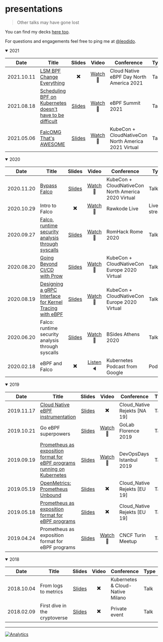 # presentations

> Other talks may have gone lost

You can find my decks [here too](https://speakerdeck.com/leodido).

For questions and engagements feel free to ping me at [@leodido](https://twitter.com/leodido).

<details open><summary>2021</summary>
<p>

| Date       | Title                                                                                                 |                                            Slides                                            |                    Video                    | Conference                                          | Type |
| ---------- | ----------------------------------------------------------------------------------------------------- | :------------------------------------------------------------------------------------------: | :-----------------------------------------: | --------------------------------------------------- | ---- |
| 2021.10.11 | [LSM BPF Change Everything](https://sched.co/mFTQ) | :heavy_multiplication_x: | [Watch](https://youtu.be/l8jZ-8uLdVU?t=395) :vhs: | Cloud Native eBPF Day North America 2021 | Talk |
| 2021.08.18 | [Scheduling BPF on Kubernetes doesn't have to be difficult](https://ebpf.io/summit-2021/#information) | [Slides](https://speakerdeck.com/leodido/scheduling-ebpf-on-k8s-doesnt-have-to-be-difficult) | [Watch](https://youtu.be/zXRhWRK1UjQ) :vhs: | eBPF Summit 2021                                    | Talk |
| 2021.05.06 | [FalcOMG That's AWESOME](https://sched.co/iE69)                                                       |               [Slides](https://speakerdeck.com/leodido/falcomg-thats-awesome)                | [Watch](https://youtu.be/KCp6vAdWOD0) :vhs: | KubeCon + CloudNativeCon North America 2021 Virtual | Talk |

</p>
</details>

<details open><summary>2020</summary>
<p>

| Date       | Title                                                                                                    |                                                                            Slides                                                                            |                              Video                              | Conference                                          | Type        |
| ---------- | -------------------------------------------------------------------------------------------------------- | :----------------------------------------------------------------------------------------------------------------------------------------------------------: | :-------------------------------------------------------------: | --------------------------------------------------- | ----------- |
| 2020.11.20 | [Bypass Falco](https://sched.co/ekE4)                                                                    |              [Slides](https://static.sched.com/hosted_files/kccncna20/56/Bypass%20Falco%20%5BKubeCon%20%2B%20CloudNativeCon%20NA%202020%5D.pdf)              |  [Watch](https://bit.ly/bypass-falco-kubecon-na-2020-yt) :vhs:  | KubeCon + CloudNativeCon North America 2020 Virtual | Talk        |
| 2020.10.29 | Intro to Falco                                                                                           |                                                                   :heavy_multiplication_x:                                                                   |           [Watch](https://youtu.be/4jJaDf6BYJQ) :vhs:           | Rawkode Live                                        | Live stream |
| 2020.09.27 | [Falco, runtime security analysis through syscalls](https://2020.romhack.io/speakers-2020.html#didonato) |                                   [Slides](2020/09/27/romhack/falco-runtime-security-analysis-through-syscalls/slides.pdf)                                   |    [Watch](https://bit.ly/romhack-2020-leodido-falco) :vhs:     | RomHack Rome 2020                                   | Talk        |
| 2020.08.20 | [Going Beyond CI/CD with Prow](https://sched.co/ZenU)                                                    | [Slides](https://static.sched.com/hosted_files/kccnceu20/b4/Going%20Beyond%20CI_CD%20with%20Prow%20%5BKubeCon%20%2B%20CloudNativeCon%20Europe%202020%5D.pdf) |   [Watch](https://bit.ly/kubecon-eu-2020-prow-leodido) :vhs:    | KubeCon + CloudNativeCon Europe 2020 Virtual        | Talk        |
| 2020.08.19 | [Designing a gRPC Interface for Kernel Tracing with eBPF](https://sched.co/Zexb)                         |       [Slides](https://static.sched.com/hosted_files/kccnceu20/c7/Aug19_Designing_a_gRPC_Interface_for_Kernel_Tracing_with_eBPF_Leonardo_DiDonato.pdf)       | [Watch](https://bit.ly/kubecon-eu-2020-grpc-ebpf-leodido) :vhs: | KubeCon + CloudNativeCon Europe 2020 Virtual        | Talk        |
| 2020.06.20 | Falco: runtime security analysis through syscalls                                                        |                                [Slides](2020/06/20/bsides-athens/falco-runtime-security-analysis-through-syscalls/slides.pdf)                                |  [Watch](https://bit.ly/bsides-athens-leodido-falco-yt) :vhs:   | BSides Athens 2020                                  | Talk        |
| 2020.02.18 | eBPF and Falco                                                                                           |                                                                   :heavy_multiplication_x:                                                                   |   [Listen](http://bit.ly/k8s-falco-leodido-podcast) :speaker:   | Kubernetes Podcast from Google                      | Podcast     |

</p>
</details>

<details open><summary>2019</summary>
<p>

| Date       | Title                                                                                                                                              |                                   Slides                                    |                    Video                    | Conference                   | Type |
| ---------- | -------------------------------------------------------------------------------------------------------------------------------------------------- | :-------------------------------------------------------------------------: | :-----------------------------------------: | ---------------------------- | ---- |
| 2019.11.17 | [Cloud Native eBPF instrumentation](https://cfp.cloud-native.rejekts.io/cloud-native-rejekts-na-2019/talk/ATPJSX/)                                 | [Slides](https://speakerdeck.com/leodido/cloud-native-ebpf-instrumentation) |          :heavy_multiplication_x:           | Cloud_Native Rejekts [NA 19] | Talk |
| 2019.10.21 | Go eBPF superpowers                                                                                                                                |        [Slides](https://speakerdeck.com/leodido/go-ebpf-superpowers)        | [Watch](https://youtu.be/tywt_oFMHJE) :vhs: | GoLab Florence 2019          | Talk |
| 2019.09.19 | [Prometheus as exposition format for eBPF programs running on Kubernetes](https://devopsdays.org/events/2019-istanbul/program/leonardo-di-donato/) |       [Slides](http://bit.ly/ebpf-k8s-prom-devopsdays-istanbul-2019)        | [Watch](https://youtu.be/TekEf6eR8JI) :vhs: | DevOpsDays Istanbul 2019     | Talk |
| 2019.05.19 | [OpenMetrics: Prometheus Unbound](https://cfp.cloud-native.rejekts.io/cloud-native-rejekts-eu-2019/talk/ZJKBJX/)                                   |                   [Slides](http://bit.ly/openmetrics_bcn)                   |          :heavy_multiplication_x:           | Cloud_Native Rejekts [EU 19] | Talk |
| 2019.05.18 | [Prometheus as exposition format for eBPF programs](https://cfp.cloud-native.rejekts.io/cloud-native-rejekts-eu-2019/talk/GRK7DW/)                 |                 [Slides](http://bit.ly/prometheus_ebpf_k8s)                 |          :heavy_multiplication_x:           | Cloud_Native Rejekts [EU 19] | Talk |
| 2019.04.24 | Prometheus as exposition format for eBPF programs                                                                                                  |         [Slides](http://bit.ly/prometheus-openmetrics-bpf-k8s-crd)          | [Watch](https://youtu.be/70_8YJyvwcE) :vhs: | CNCF Turin Meetup            | Talk |

</p>
</details>

<details open><summary>2018</summary>
<p>

| Date       | Title                         |                       Slides                       |          Video           | Conference                       | Type |
| ---------- | ----------------------------- | :------------------------------------------------: | :----------------------: | -------------------------------- | ---- |
| 2018.10.04 | From logs to metrics          | [Slides](http://bit.ly/logs-2-metrics-influx-code) | :heavy_multiplication_x: | Kubernetes & Cloud-Native Milano | Talk |
| 2018.02.09 | First dive in the cryptoverse |      [Slides](http://bit.ly/cryptoversetalk)       | :heavy_multiplication_x: | Private event                    | Talk |

</p>
</details>

---

[![Analytics](https://ga-beacon.appspot.com/UA-49657176-1/presentations?flat)](https://github.com/igrigorik/ga-beacon)
